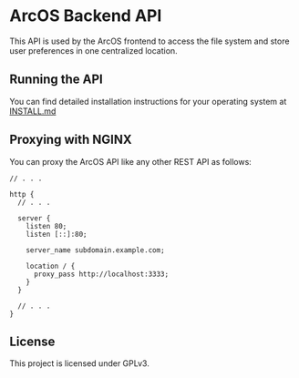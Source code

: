 # ArcOS Backend API

This API is used by the ArcOS frontend to access the file system and store user preferences in one centralized location.

## Running the API

You can find detailed installation instructions for your operating system at [INSTALL.md](./INSTALL.md)

## Proxying with NGINX

You can proxy the ArcOS API like any other REST API as follows:

```
// . . .

http {
  // . . .

  server {
    listen 80;
    listen [::]:80;

    server_name subdomain.example.com;

    location / {
      proxy_pass http://localhost:3333;
    }
  }

  // . . .
}
```

## License

This project is licensed under GPLv3.
